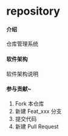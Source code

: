 # repository

#### 介绍
仓库管理系统

#### 软件架构
软件架构说明


#### 参与贡献~

1.  Fork 本仓库
2.  新建 Feat_xxx 分支
3.  提交代码
4.  新建 Pull Request



